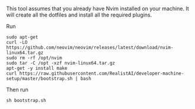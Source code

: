 This tool assumes that you already have Nvim installed on your machine. It will create all the dotfiles and install all the required plugins.

Run
```
sudo apt-get
curl -LO https://github.com/neovim/neovim/releases/latest/download/nvim-linux64.tar.gz
sudo rm -rf /opt/nvim
sudo tar -C /opt -xzf nvim-linux64.tar.gz
apt-get -y install make
curl https://raw.githubusercontent.com/RealistAI/developer-machine-setup/master/bootstrap.sh | bash
```
Then run
```
sh bootstrap.sh
```
